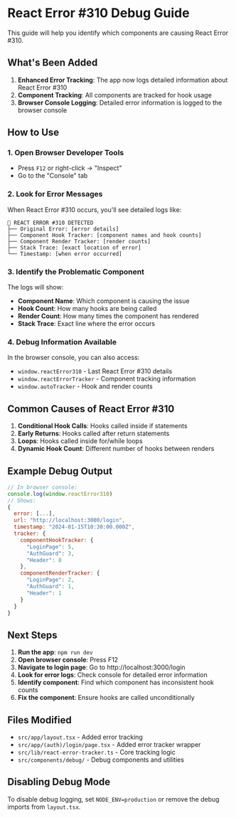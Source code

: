 # React Error #310 Debug Guide

This guide will help you identify which components are causing React Error #310.

## What's Been Added

1. **Enhanced Error Tracking**: The app now logs detailed information about React Error #310
2. **Component Tracking**: All components are tracked for hook usage
3. **Browser Console Logging**: Detailed error information is logged to the browser console

## How to Use

### 1. Open Browser Developer Tools
- Press `F12` or right-click → "Inspect"
- Go to the "Console" tab

### 2. Look for Error Messages
When React Error #310 occurs, you'll see detailed logs like:

```
🚨 REACT ERROR #310 DETECTED
├── Original Error: [error details]
├── Component Hook Tracker: [component names and hook counts]
├── Component Render Tracker: [render counts]
├── Stack Trace: [exact location of error]
└── Timestamp: [when error occurred]
```

### 3. Identify the Problematic Component
The logs will show:
- **Component Name**: Which component is causing the issue
- **Hook Count**: How many hooks are being called
- **Render Count**: How many times the component has rendered
- **Stack Trace**: Exact line where the error occurs

### 4. Debug Information Available
In the browser console, you can also access:
- `window.reactError310` - Last React Error #310 details
- `window.reactErrorTracker` - Component tracking information
- `window.autoTracker` - Hook and render counts

## Common Causes of React Error #310

1. **Conditional Hook Calls**: Hooks called inside if statements
2. **Early Returns**: Hooks called after return statements
3. **Loops**: Hooks called inside for/while loops
4. **Dynamic Hook Count**: Different number of hooks between renders

## Example Debug Output

```javascript
// In browser console:
console.log(window.reactError310)
// Shows:
{
  error: [...],
  url: "http://localhost:3000/login",
  timestamp: "2024-01-15T10:30:00.000Z",
  tracker: {
    componentHookTracker: {
      "LoginPage": 5,
      "AuthGuard": 3,
      "Header": 8
    },
    componentRenderTracker: {
      "LoginPage": 2,
      "AuthGuard": 1,
      "Header": 1
    }
  }
}
```

## Next Steps

1. **Run the app**: `npm run dev`
2. **Open browser console**: Press F12
3. **Navigate to login page**: Go to http://localhost:3000/login
4. **Look for error logs**: Check console for detailed error information
5. **Identify component**: Find which component has inconsistent hook counts
6. **Fix the component**: Ensure hooks are called unconditionally

## Files Modified

- `src/app/layout.tsx` - Added error tracking
- `src/app/(auth)/login/page.tsx` - Added error tracker wrapper
- `src/lib/react-error-tracker.ts` - Core tracking logic
- `src/components/debug/` - Debug components and utilities

## Disabling Debug Mode

To disable debug logging, set `NODE_ENV=production` or remove the debug imports from `layout.tsx`.
